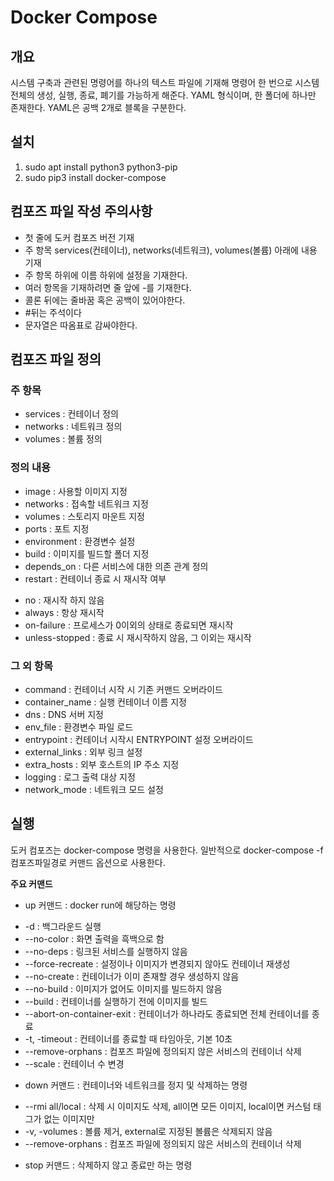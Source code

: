 # Docker Compose

## 개요
시스템 구축과 관련된 명령어를 하나의 텍스트 파일에 기재해 명령어 한 번으로 시스템 전체의 생성, 실행, 종료, 폐기를 가능하게 해준다. YAML 형식이며, 한 폴더에 하나만 존재한다. YAML은 공백 2개로 블록을 구분한다.

## 설치
1. sudo apt install python3 python3-pip
2. sudo pip3 install docker-compose

## 컴포즈 파일 작성 주의사항
- 첫 줄에 도커 컴포즈 버전 기재
- 주 항목 services(컨테이너), networks(네트워크), volumes(볼륨) 아래에 내용 기재
- 주 항목 하위에 이름 하위에 설정을 기재한다.
- 여러 항목을 기재하려면 줄 앞에 -를 기재한다.
- 콜론 뒤에는 줄바꿈 혹은 공백이 있어야한다.
- #뒤는 주석이다
- 문자열은 따옴표로 감싸야한다.

## 컴포즈 파일 정의
### 주 항목
- services : 컨테이너 정의
- networks : 네트워크 정의
- volumes : 볼륨 정의

### 정의 내용
- image : 사용할 이미지 지정
- networks : 접속할 네트워크 지정
- volumes : 스토리지 마운트 지정
- ports : 포트 지정
- environment : 환경변수 설정
- build : 이미지를 빌드할 폴더 지정
- depends_on : 다른 서비스에 대한 의존 관계 정의
- restart : 컨테이너 종료 시 재시작 여부
+ no : 재시작 하지 않음
+ always : 항상 재시작
+ on-failure : 프로세스가 0이외의 상태로 종료되면 재시작
+ unless-stopped : 종료 시 재시작하지 않음, 그 이외는 재시작

### 그 외 항목
- command : 컨테이너 시작 시 기존 커맨드 오버라이드
- container_name : 실행 컨테이너 이름 지정
- dns : DNS 서버 지정
- env_file : 환경변수 파일 로드
- entrypoint : 컨테이너 시작시 ENTRYPOINT 설정 오버라이드
- external_links : 외부 링크 설정
- extra_hosts : 외부 호스트의 IP 주소 지정
- logging : 로그 출력 대상 지정
- network_mode : 네트워크 모드 설정

## 실행
도커 컴포즈는 docker-compose 명령을 사용한다. 일반적으로 docker-compose -f 컴포즈파일경로 커맨드 옵션으로 사용한다.

**주요 커맨드**   
- up 커맨드 : docker run에 해당하는 명령
+ -d : 백그라운드 실행
+ --no-color : 화면 출력을 흑백으로 함
+ --no-deps : 링크된 서비스를 실행하지 않음
+ --force-recreate : 설정이나 이미지가 변경되지 않아도 컨테이너 재생성
+ --no-create : 컨테이너가 이미 존재할 경우 생성하지 않음
+ --no-build : 이미지가 없어도 이미지를 빌드하지 않음
+ --build : 컨테이너를 실행하기 전에 이미지를 빌드
+ --abort-on-container-exit : 컨테이너가 하나라도 종료되면 전체 컨테이너를 종료
+ -t, -timeout : 컨테이너를 종료할 때 타임아웃, 기본 10초
+ --remove-orphans : 컴포즈 파일에 정의되지 않은 서비스의 컨테이너 삭제
+ --scale : 컨테이너 수 변경
- down 커맨드 : 컨테이너와 네트워크를 정지 및 삭제하는 명령
+ --rmi all/local : 삭제 시 이미지도 삭제, all이면 모든 이미지, local이면 커스텀 태그가 없는 이미지만
+ -v, -volumes : 볼륨 제거, external로 지정된 볼륨은 삭제되지 않음
+ --remove-orphans : 컴포즈 파일에 정의되지 않은 서비스의 컨테이너 삭제
- stop 커맨드 : 삭제하지 않고 종료만 하는 명령
<br/>